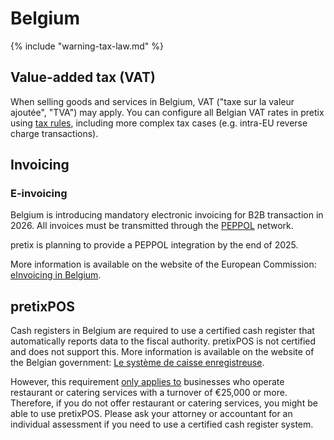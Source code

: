 # Belgium

{% include "warning-tax-law.md" %}

## Value-added tax (VAT)

When selling goods and services in Belgium, VAT ("taxe sur la valeur ajoutée", "TVA") may apply.
You can configure all Belgian VAT rates in pretix using [tax rules](../../guides/taxes.md), including more complex tax cases (e.g. intra-EU reverse charge transactions).

## Invoicing

### E-invoicing

Belgium is introducing mandatory electronic invoicing for B2B transaction in 2026.
All invoices must be transmitted through the [PEPPOL](https://en.wikipedia.org/wiki/PEPPOL) network.

pretix is planning to provide a PEPPOL integration by the end of 2025.

More information is available on the website of the European Commission: [eInvoicing in Belgium](https://ec.europa.eu/digital-building-blocks/sites/display/DIGITAL/eInvoicing+in+Belgium).

## pretixPOS

Cash registers in Belgium are required to use a certified cash register that automatically reports data to the fiscal authority.
pretixPOS is not certified and does not support this.
More information is available on the website of the Belgian government: [Le système de caisse enregistreuse](https://www.systemedecaisseenregistreuse.be/).

However, this requirement [only applies to](https://www.systemedecaisseenregistreuse.be/fr/klant/algemeen/qui-doit-utiliser-le-sce) businesses who operate restaurant or catering services with a turnover of €25,000 or more.
Therefore, if you do not offer restaurant or catering services, you might be able to use pretixPOS.
Please ask your attorney or accountant for an individual assessment if you need to use a certified cash register system.
